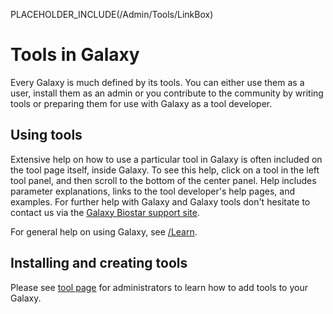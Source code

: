 PLACEHOLDER_INCLUDE(/Admin/Tools/LinkBox)
# Tools in Galaxy
Every Galaxy is much defined by its tools. You can either use them as a user, install them as an admin or you contribute to the community by writing tools or preparing them for use with Galaxy as a tool developer.

## Using tools
Extensive help on how to use a particular tool in Galaxy is often included on the tool page itself, inside Galaxy.  To see this help, click on a tool in the left tool panel, and then scroll to the bottom of the center panel.  Help includes parameter explanations, links to the tool developer's help pages, and examples. For further help with Galaxy and Galaxy tools don't hesitate to contact us via the [Galaxy Biostar support site](/src/Support/Biostar/index.md).

For general help on using Galaxy, see [/Learn](/src/Learn/index.md).

## Installing and creating tools
Please see [tool page](/src/Admin/Tools/index.md) for administrators to learn how to add tools to your Galaxy.
